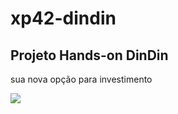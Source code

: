 # xp42-dindin
## **Projeto Hands-on DinDin**


sua nova opção para investimento


![](../projeto_3/Imagens/logo-header.png)
